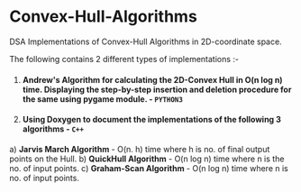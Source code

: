 # Convex-Hull-Algorithms
DSA Implementations of Convex-Hull Algorithms in 2D-coordinate space.

The following contains 2 different types of implementations :-
1. #### **Andrew's Algorithm for calculating the 2D-Convex Hull in O(n log n) time**. Displaying the step-by-step insertion and deletion procedure for the same using pygame module. - `PYTHON3`
2. #### Using Doxygen to document the implementations of the following 3 algorithms - `C++`
a) **Jarvis March Algorithm** - O(n. h) time where h is no. of final output points on the Hull.
b) **QuickHull Algorithm** - O(n log n) time where n is the no. of input points.
c) **Graham-Scan Algorithm** - O(n log n) time where n is no. of input points.
  
   
